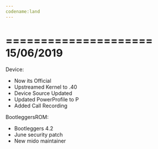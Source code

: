 ```yaml
---
codename:land
---
```


=====================
    15/06/2019
=====================
Device:
* Now its Official
* Upstreamed Kernel to .40
* Device Source Updated
* Updated PowerProfile to P
* Added Call Recording

BootleggersROM:
* Bootleggers 4.2
* June security patch
* New mido maintainer

